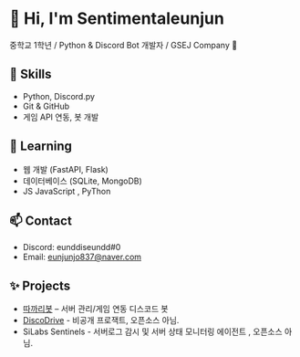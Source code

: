 # 👋 Hi, I'm Sentimentaleunjun
중학교 1학년 / Python & Discord Bot 개발자 / GSEJ Company 🚀  

## 🔧 Skills
- Python, Discord.py
- Git & GitHub
- 게임 API 연동, 봇 개발

## 🌱 Learning
- 웹 개발 (FastAPI, Flask)
- 데이터베이스 (SQLite, MongoDB)
- JS JavaScript , PyThon

## 📫 Contact
- Discord: eunddiseundd#0
- Email: eunjunjo837@naver.com

## ✨ Projects
- [따까리봇](https://github.com/Sentimentaleunjun/takkari-bot) – 서버 관리/게임 연동 디스코드 봇
- [DiscoDrive](https://github.com/Sentimentaleunjun/DiscoDrive) - 비공개 프로잭트, 오픈소스 아님.
- SiLabs Sentinels - 서버로그 감시 및 서버 상태 모니터링 에이전트 , 오픈소스 아님.
